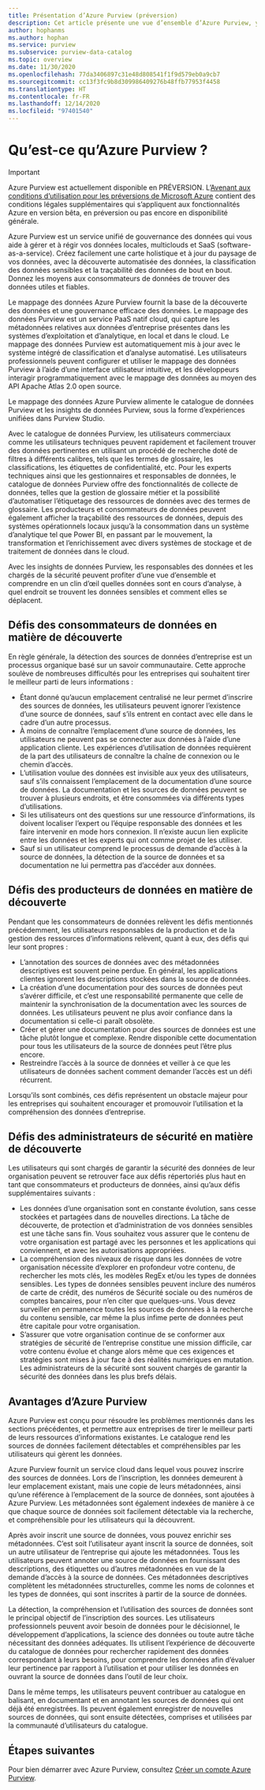 ```yaml
---
title: Présentation d’Azure Purview (préversion)
description: Cet article présente une vue d’ensemble d’Azure Purview, y compris ses fonctionnalités et les problèmes qu’il résout. Azure Purview permet à n’importe quel utilisateur de s’inscrire, de découvrir, de comprendre et d’utiliser des sources de données.
author: hophanms
ms.author: hophan
ms.service: purview
ms.subservice: purview-data-catalog
ms.topic: overview
ms.date: 11/30/2020
ms.openlocfilehash: 77da3406897c31e48d808541f1f9d579eb0a9cb7
ms.sourcegitcommit: cc13f3fc9b8d309986409276b48ffb77953f4458
ms.translationtype: HT
ms.contentlocale: fr-FR
ms.lasthandoff: 12/14/2020
ms.locfileid: "97401540"
---
```

# <a name="what-is-azure-purview"></a>Qu’est-ce qu’Azure Purview ?

> [!IMPORTANT]
> Azure Purview est actuellement disponible en PRÉVERSION. L’[Avenant aux conditions d’utilisation pour les préversions de Microsoft Azure](https://azure.microsoft.com/support/legal/preview-supplemental-terms/) contient des conditions légales supplémentaires qui s’appliquent aux fonctionnalités Azure en version bêta, en préversion ou pas encore en disponibilité générale.

Azure Purview est un service unifié de gouvernance des données qui vous aide à gérer et à régir vos données locales, multiclouds et SaaS (software-as-a-service). Créez facilement une carte holistique et à jour du paysage de vos données, avec la découverte automatisée des données, la classification des données sensibles et la traçabilité des données de bout en bout. Donnez les moyens aux consommateurs de données de trouver des données utiles et fiables.

Le mappage des données Azure Purview fournit la base de la découverte des données et une gouvernance efficace des données. Le mappage des données Purview est un service PaaS natif cloud, qui capture les métadonnées relatives aux données d’entreprise présentes dans les systèmes d’exploitation et d’analytique, en local et dans le cloud. Le mappage des données Purview est automatiquement mis à jour avec le système intégré de classification et d’analyse automatisé. Les utilisateurs professionnels peuvent configurer et utiliser le mappage des données Purview à l’aide d’une interface utilisateur intuitive, et les développeurs interagir programmatiquement avec le mappage des données au moyen des API Apache Atlas 2.0 open source.

Le mappage des données Azure Purview alimente le catalogue de données Purview et les insights de données Purview, sous la forme d’expériences unifiées dans Purview Studio.
 
Avec le catalogue de données Purview, les utilisateurs commerciaux comme les utilisateurs techniques peuvent rapidement et facilement trouver des données pertinentes en utilisant un procédé de recherche doté de filtres à différents calibres, tels que les termes de glossaire, les classifications, les étiquettes de confidentialité, etc. Pour les experts techniques ainsi que les gestionnaires et responsables de données, le catalogue de données Purview offre des fonctionnalités de collecte de données, telles que la gestion de glossaire métier et la possibilité d’automatiser l’étiquetage des ressources de données avec des termes de glossaire. Les producteurs et consommateurs de données peuvent également afficher la traçabilité des ressources de données, depuis des systèmes opérationnels locaux jusqu’à la consommation dans un système d’analytique tel que Power BI, en passant par le mouvement, la transformation et l’enrichissement avec divers systèmes de stockage et de traitement de données dans le cloud.

Avec les insights de données Purview, les responsables des données et les chargés de la sécurité peuvent profiter d’une vue d’ensemble et comprendre en un clin d’œil quelles données sont en cours d’analyse, à quel endroit se trouvent les données sensibles et comment elles se déplacent.

## <a name="discovery-challenges-for-data-consumers"></a>Défis des consommateurs de données en matière de découverte

En règle générale, la détection des sources de données d’entreprise est un processus organique basé sur un savoir communautaire. Cette approche soulève de nombreuses difficultés pour les entreprises qui souhaitent tirer le meilleur parti de leurs informations :

* Étant donné qu’aucun emplacement centralisé ne leur permet d’inscrire des sources de données, les utilisateurs peuvent ignorer l’existence d’une source de données, sauf s’ils entrent en contact avec elle dans le cadre d’un autre processus.
* À moins de connaître l’emplacement d’une source de données, les utilisateurs ne peuvent pas se connecter aux données à l’aide d’une application cliente. Les expériences d’utilisation de données requièrent de la part des utilisateurs de connaître la chaîne de connexion ou le chemin d’accès.
* L’utilisation voulue des données est invisible aux yeux des utilisateurs, sauf s’ils connaissent l’emplacement de la documentation d’une source de données. La documentation et les sources de données peuvent se trouver à plusieurs endroits, et être consommées via différents types d’utilisations.
* Si les utilisateurs ont des questions sur une ressource d’informations, ils doivent localiser l’expert ou l’équipe responsable des données et les faire intervenir en mode hors connexion. Il n’existe aucun lien explicite entre les données et les experts qui ont comme projet de les utiliser.
* Sauf si un utilisateur comprend le processus de demande d’accès à la source de données, la détection de la source de données et sa documentation ne lui permettra pas d’accéder aux données.

## <a name="discovery-challenges-for-data-producers"></a>Défis des producteurs de données en matière de découverte

Pendant que les consommateurs de données relèvent les défis mentionnés précédemment, les utilisateurs responsables de la production et de la gestion des ressources d’informations relèvent, quant à eux, des défis qui leur sont propres :

* L’annotation des sources de données avec des métadonnées descriptives est souvent peine perdue. En général, les applications clientes ignorent les descriptions stockées dans la source de données.
* La création d’une documentation pour des sources de données peut s’avérer difficile, et c’est une responsabilité permanente que celle de maintenir la synchronisation de la documentation avec les sources de données. Les utilisateurs peuvent ne plus avoir confiance dans la documentation si celle-ci paraît obsolète.
* Créer et gérer une documentation pour des sources de données est une tâche plutôt longue et complexe. Rendre disponible cette documentation pour tous les utilisateurs de la source de données peut l’être plus encore.
* Restreindre l’accès à la source de données et veiller à ce que les utilisateurs de données sachent comment demander l’accès est un défi récurrent.

Lorsqu’ils sont combinés, ces défis représentent un obstacle majeur pour les entreprises qui souhaitent encourager et promouvoir l’utilisation et la compréhension des données d’entreprise.

## <a name="discovery-challenges-for-security-administrators"></a>Défis des administrateurs de sécurité en matière de découverte

Les utilisateurs qui sont chargés de garantir la sécurité des données de leur organisation peuvent se retrouver face aux défis répertoriés plus haut en tant que consommateurs et producteurs de données, ainsi qu’aux défis supplémentaires suivants :

* Les données d’une organisation sont en constante évolution, sans cesse stockées et partagées dans de nouvelles directions. La tâche de découverte, de protection et d’administration de vos données sensibles est une tâche sans fin. Vous souhaitez vous assurer que le contenu de votre organisation est partagé avec les personnes et les applications qui conviennent, et avec les autorisations appropriées.
* La compréhension des niveaux de risque dans les données de votre organisation nécessite d’explorer en profondeur votre contenu, de rechercher les mots clés, les modèles RegEx et/ou les types de données sensibles. Les types de données sensibles peuvent inclure des numéros de carte de crédit, des numéros de Sécurité sociale ou des numéros de comptes bancaires, pour n’en citer que quelques-uns. Vous devez surveiller en permanence toutes les sources de données à la recherche du contenu sensible, car même la plus infime perte de données peut être capitale pour votre organisation.
* S’assurer que votre organisation continue de se conformer aux stratégies de sécurité de l’entreprise constitue une mission difficile, car votre contenu évolue et change alors même que ces exigences et stratégies sont mises à jour face à des réalités numériques en mutation. Les administrateurs de la sécurité sont souvent chargés de garantir la sécurité des données dans les plus brefs délais.

## <a name="azure-purview-advantages"></a>Avantages d’Azure Purview

Azure Purview est conçu pour résoudre les problèmes mentionnés dans les sections précédentes, et permettre aux entreprises de tirer le meilleur parti de leurs ressources d’informations existantes. Le catalogue rend les sources de données facilement détectables et compréhensibles par les utilisateurs qui gèrent les données.

Azure Purview fournit un service cloud dans lequel vous pouvez inscrire des sources de données. Lors de l’inscription, les données demeurent à leur emplacement existant, mais une copie de leurs métadonnées, ainsi qu’une référence à l’emplacement de la source de données, sont ajoutées à Azure Purview. Les métadonnées sont également indexées de manière à ce que chaque source de données soit facilement détectable via la recherche, et compréhensible pour les utilisateurs qui la découvrent.

Après avoir inscrit une source de données, vous pouvez enrichir ses métadonnées. C’est soit l’utilisateur ayant inscrit la source de données, soit un autre utilisateur de l’entreprise qui ajoute les métadonnées. Tous les utilisateurs peuvent annoter une source de données en fournissant des descriptions, des étiquettes ou d’autres métadonnées en vue de la demande d’accès à la source de données. Ces métadonnées descriptives complètent les métadonnées structurelles, comme les noms de colonnes et les types de données, qui sont inscrites à partir de la source de données.

La détection, la compréhension et l’utilisation des sources de données sont le principal objectif de l’inscription des sources. Les utilisateurs professionnels peuvent avoir besoin de données pour le décisionnel, le développement d’applications, la science des données ou toute autre tâche nécessitant des données adéquates. Ils utilisent l’expérience de découverte du catalogue de données pour rechercher rapidement des données correspondant à leurs besoins, pour comprendre les données afin d’évaluer leur pertinence par rapport à l’utilisation et pour utiliser les données en ouvrant la source de données dans l’outil de leur choix.

Dans le même temps, les utilisateurs peuvent contribuer au catalogue en balisant, en documentant et en annotant les sources de données qui ont déjà été enregistrées. Ils peuvent également enregistrer de nouvelles sources de données, qui sont ensuite détectées, comprises et utilisées par la communauté d’utilisateurs du catalogue.

## <a name="next-steps"></a>Étapes suivantes

Pour bien démarrer avec Azure Purview, consultez [Créer un compte Azure Purview](create-catalog-portal.md).
